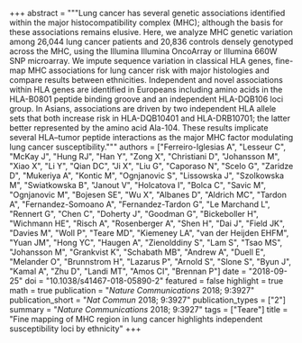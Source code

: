 +++
abstract = """Lung cancer has several genetic associations identified within the major histocompatibility complex (MHC); although the basis for these associations remains elusive. Here, we analyze MHC genetic variation among 26,044 lung cancer patients and 20,836 controls densely genotyped across the MHC, using the Illumina Illumina OncoArray or Illumina 660W SNP microarray. We impute sequence variation in classical HLA genes, fine-map MHC associations for lung cancer risk with major histologies and compare results between ethnicities. Independent and novel associations within HLA genes are identified in Europeans including amino acids in the HLA-B0801 peptide binding groove and an independent HLA-DQB106 loci group. In Asians, associations are driven by two independent HLA allele sets that both increase risk in HLA-DQB10401 and HLA-DRB10701; the latter better represented by the amino acid Ala-104. These results implicate several HLA–tumor peptide interactions as the major MHC factor modulating lung cancer susceptibility."""
authors = ["Ferreiro-Iglesias A", "Lesseur C", "McKay J", "Hung RJ", "Han Y", "Zong X", "Christiani D", "Johansson M", "Xiao X", "Li Y", "Qian DC", "Ji X", "Liu G", "Caporaso N", "Scelo G", "Zaridze D", "Mukeriya A", "Kontic M", "Ognjanovic S", "Lissowska J", "Szolkowska M", "Swiatkowska B", "Janout V", "Holcatova I", "Bolca C", "Savic M", "Ognjanovic M", "Bojesen SE", "Wu X", "Albanes D", "Aldrich MC", "Tardon A", "Fernandez-Somoano A", "Fernandez-Tardon G", "Le Marchand L", "Rennert G", "Chen C", "Doherty J", "Goodman G", "Bickeboller H", "Wichmann HE", "Risch A", "Rosenberger A", "Shen H", "Dai J", "Field JK", "Davies M", "Woll P", "Teare MD", "Kiemeney LA", "van der Heijden EHFM", "Yuan JM", "Hong YC", "Haugen A", "Zienolddiny S", "Lam S", "Tsao MS", "Johansson M", "Grankvist K", "Schabath MB", "Andrew A", "Duell E", "Melander O", "Brunnstrom H", "Lazarus P", "Arnold S", "Slone S", "Byun J", "Kamal A", "Zhu D", "Landi MT", "Amos CI", "Brennan P"]
date = "2018-09-25"
doi = "10.1038/s41467-018-05890-2"
featured = false
highlight = true
math = true
publication = "*Nature Communications* 2018; 9:3927"
publication_short = "*Nat Commun* 2018; 9:3927"
publication_types = ["2"]
summary = "*Nature Communications* 2018; 9:3927"
tags = ["Teare"]
title = "Fine mapping of MHC region in lung cancer highlights independent susceptibility loci by ethnicity"
+++
